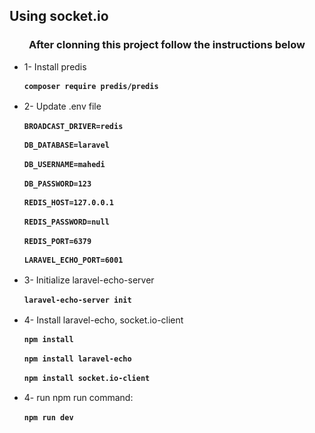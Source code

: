 ## Using socket.io
<h3 align="center">After clonning this project follow the instructions below</h3>
<ul>
<li>1- Install predis</li>
<code><h4>composer require predis/predis</h4></code>
<li> 2- Update .env file</li>
<code><h4>BROADCAST_DRIVER=redis</h4></code>
<code><h4>DB_DATABASE=laravel</h4></code>
<code><h4>DB_USERNAME=mahedi</h4></code>
<code><h4>DB_PASSWORD=123</h4></code>
<code><h4>REDIS_HOST=127.0.0.1</h4></code>
<code><h4>REDIS_PASSWORD=null</h4></code>
<code><h4>REDIS_PORT=6379</h4></code>
<code><h4>LARAVEL_ECHO_PORT=6001</h4></code>
<li>3- Initialize laravel-echo-server</li>
<code><h4>laravel-echo-server init</h4></code>
<li>4- Install laravel-echo, socket.io-client</li>
<code><h4>npm install</h4></code>
<code><h4>npm install laravel-echo</h4></code>
<code><h4>npm install socket.io-client</h4></code>
<li>4-  run npm run command:</li>
<code><h4>npm run dev</h4></code>
</ul>

